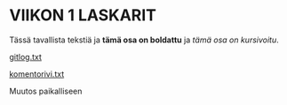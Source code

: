 # VIIKON 1 LASKARIT

Tässä tavallista tekstiä ja **tämä osa on boldattu** ja *tämä osa on kursivoitu*.

[gitlog.txt](https://github.com/valtterin/otm-harjoitustyo/blob/master/laskarit/viikko1/gitlog.txt)

[komentorivi.txt](https://github.com/valtterin/otm-harjoitustyo/blob/master/laskarit/viikko1/komentorivi.txt)


Muutos paikalliseen

